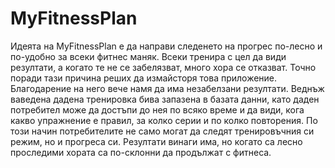 # MyFitnessPlan

Идеята на MyFitnessPlan е да направи следенето на прогрес по-лесно и по-удобно за всеки фитнес маняк. Всеки тренира с цел да види резултати, a когато те не се забелязват, много хора се отказват.
Точно поради тази причина реших да измайсторя това приложение. Благодарение на него вече намя да има незабелзани резултати. Веднъж ваведена дадена тренировка бива запазена в базата данни, 
като даден потребител може да достъпи до нея по всяко време и да види, кога какво упражнение е правил, за колко серии и по колко повторения. По този начин потребителите не само могат да 
следят тренировъчния си режим, но и прогреса си. Резултати винаги има, но когато са лесно проследими хората са по-склонни да продължат с фитнеса.
